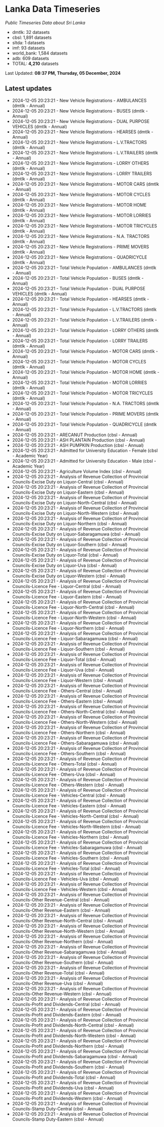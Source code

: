 # Lanka Data Timeseries
*Public Timeseries Data about Sri Lanka*

* dmtlk: 32 datasets
* cbsl: 1,891 datasets
* sltda: 1 datasets
* imf: 93 datasets
* world_bank: 1,584 datasets
* adb: 609 datasets
* TOTAL: **4,210** datasets

Last Updated: **08:37 PM, Thursday, 05 December, 2024**

## Latest updates

* 2024-12-05 20:23:21 - New Vehicle Registrations - AMBULANCES (dmtlk - Annual)
* 2024-12-05 20:23:21 - New Vehicle Registrations - BUSES (dmtlk - Annual)
* 2024-12-05 20:23:21 - New Vehicle Registrations - DUAL PURPOSE VEHICLES (dmtlk - Annual)
* 2024-12-05 20:23:21 - New Vehicle Registrations - HEARSES (dmtlk - Annual)
* 2024-12-05 20:23:21 - New Vehicle Registrations - L.V.TRACTORS (dmtlk - Annual)
* 2024-12-05 20:23:21 - New Vehicle Registrations - L.V.TRAILERS (dmtlk - Annual)
* 2024-12-05 20:23:21 - New Vehicle Registrations - LORRY OTHERS (dmtlk - Annual)
* 2024-12-05 20:23:21 - New Vehicle Registrations - LORRY TRAILERS (dmtlk - Annual)
* 2024-12-05 20:23:21 - New Vehicle Registrations - MOTOR CARS (dmtlk - Annual)
* 2024-12-05 20:23:21 - New Vehicle Registrations - MOTOR CYCLES (dmtlk - Annual)
* 2024-12-05 20:23:21 - New Vehicle Registrations - MOTOR HOME (dmtlk - Annual)
* 2024-12-05 20:23:21 - New Vehicle Registrations - MOTOR LORRIES (dmtlk - Annual)
* 2024-12-05 20:23:21 - New Vehicle Registrations - MOTOR TRICYCLES (dmtlk - Annual)
* 2024-12-05 20:23:21 - New Vehicle Registrations - N.A. TRACTORS (dmtlk - Annual)
* 2024-12-05 20:23:21 - New Vehicle Registrations - PRIME MOVERS (dmtlk - Annual)
* 2024-12-05 20:23:21 - New Vehicle Registrations - QUADRICYCLE (dmtlk - Annual)
* 2024-12-05 20:23:21 - Total Vehicle Population - AMBULANCES (dmtlk - Annual)
* 2024-12-05 20:23:21 - Total Vehicle Population - BUSES (dmtlk - Annual)
* 2024-12-05 20:23:21 - Total Vehicle Population - DUAL PURPOSE VEHICLES (dmtlk - Annual)
* 2024-12-05 20:23:21 - Total Vehicle Population - HEARSES (dmtlk - Annual)
* 2024-12-05 20:23:21 - Total Vehicle Population - L.V.TRACTORS (dmtlk - Annual)
* 2024-12-05 20:23:21 - Total Vehicle Population - L.V.TRAILERS (dmtlk - Annual)
* 2024-12-05 20:23:21 - Total Vehicle Population - LORRY OTHERS (dmtlk - Annual)
* 2024-12-05 20:23:21 - Total Vehicle Population - LORRY TRAILERS (dmtlk - Annual)
* 2024-12-05 20:23:21 - Total Vehicle Population - MOTOR CARS (dmtlk - Annual)
* 2024-12-05 20:23:21 - Total Vehicle Population - MOTOR CYCLES (dmtlk - Annual)
* 2024-12-05 20:23:21 - Total Vehicle Population - MOTOR HOME (dmtlk - Annual)
* 2024-12-05 20:23:21 - Total Vehicle Population - MOTOR LORRIES (dmtlk - Annual)
* 2024-12-05 20:23:21 - Total Vehicle Population - MOTOR TRICYCLES (dmtlk - Annual)
* 2024-12-05 20:23:21 - Total Vehicle Population - N.A. TRACTORS (dmtlk - Annual)
* 2024-12-05 20:23:21 - Total Vehicle Population - PRIME MOVERS (dmtlk - Annual)
* 2024-12-05 20:23:21 - Total Vehicle Population - QUADRICYCLE (dmtlk - Annual)
* 2024-12-05 20:23:21 - ARECANUT Production (cbsl - Annual)
* 2024-12-05 20:23:21 - ASH PLANTAIN Production (cbsl - Annual)
* 2024-12-05 20:23:21 - ASH PUMPKIN Production (cbsl - Annual)
* 2024-12-05 20:23:21 - Admitted for University Education - Female (cbsl - Academic Year)
* 2024-12-05 20:23:21 - Admitted for University Education - Male (cbsl - Academic Year)
* 2024-12-05 20:23:21 - Agriculture Volume Index (cbsl - Annual)
* 2024-12-05 20:23:21 - Analysis of Revenue Collection of Provincial Councils-Excise Duty on Liquor-Central (cbsl - Annual)
* 2024-12-05 20:23:21 - Analysis of Revenue Collection of Provincial Councils-Excise Duty on Liquor-Eastern (cbsl - Annual)
* 2024-12-05 20:23:21 - Analysis of Revenue Collection of Provincial Councils-Excise Duty on Liquor-North-Central (cbsl - Annual)
* 2024-12-05 20:23:21 - Analysis of Revenue Collection of Provincial Councils-Excise Duty on Liquor-North-Western (cbsl - Annual)
* 2024-12-05 20:23:21 - Analysis of Revenue Collection of Provincial Councils-Excise Duty on Liquor-Northern (cbsl - Annual)
* 2024-12-05 20:23:21 - Analysis of Revenue Collection of Provincial Councils-Excise Duty on Liquor-Sabaragamuwa (cbsl - Annual)
* 2024-12-05 20:23:21 - Analysis of Revenue Collection of Provincial Councils-Excise Duty on Liquor-Southern (cbsl - Annual)
* 2024-12-05 20:23:21 - Analysis of Revenue Collection of Provincial Councils-Excise Duty on Liquor-Total (cbsl - Annual)
* 2024-12-05 20:23:21 - Analysis of Revenue Collection of Provincial Councils-Excise Duty on Liquor-Uva (cbsl - Annual)
* 2024-12-05 20:23:21 - Analysis of Revenue Collection of Provincial Councils-Excise Duty on Liquor-Western (cbsl - Annual)
* 2024-12-05 20:23:21 - Analysis of Revenue Collection of Provincial Councils-Licence Fee - Liquor-Central (cbsl - Annual)
* 2024-12-05 20:23:21 - Analysis of Revenue Collection of Provincial Councils-Licence Fee - Liquor-Eastern (cbsl - Annual)
* 2024-12-05 20:23:21 - Analysis of Revenue Collection of Provincial Councils-Licence Fee - Liquor-North-Central (cbsl - Annual)
* 2024-12-05 20:23:21 - Analysis of Revenue Collection of Provincial Councils-Licence Fee - Liquor-North-Western (cbsl - Annual)
* 2024-12-05 20:23:21 - Analysis of Revenue Collection of Provincial Councils-Licence Fee - Liquor-Northern (cbsl - Annual)
* 2024-12-05 20:23:21 - Analysis of Revenue Collection of Provincial Councils-Licence Fee - Liquor-Sabaragamuwa (cbsl - Annual)
* 2024-12-05 20:23:21 - Analysis of Revenue Collection of Provincial Councils-Licence Fee - Liquor-Southern (cbsl - Annual)
* 2024-12-05 20:23:21 - Analysis of Revenue Collection of Provincial Councils-Licence Fee - Liquor-Total (cbsl - Annual)
* 2024-12-05 20:23:21 - Analysis of Revenue Collection of Provincial Councils-Licence Fee - Liquor-Uva (cbsl - Annual)
* 2024-12-05 20:23:21 - Analysis of Revenue Collection of Provincial Councils-Licence Fee - Liquor-Western (cbsl - Annual)
* 2024-12-05 20:23:21 - Analysis of Revenue Collection of Provincial Councils-Licence Fee - Others-Central (cbsl - Annual)
* 2024-12-05 20:23:21 - Analysis of Revenue Collection of Provincial Councils-Licence Fee - Others-Eastern (cbsl - Annual)
* 2024-12-05 20:23:21 - Analysis of Revenue Collection of Provincial Councils-Licence Fee - Others-North-Central (cbsl - Annual)
* 2024-12-05 20:23:21 - Analysis of Revenue Collection of Provincial Councils-Licence Fee - Others-North-Western (cbsl - Annual)
* 2024-12-05 20:23:21 - Analysis of Revenue Collection of Provincial Councils-Licence Fee - Others-Northern (cbsl - Annual)
* 2024-12-05 20:23:21 - Analysis of Revenue Collection of Provincial Councils-Licence Fee - Others-Sabaragamuwa (cbsl - Annual)
* 2024-12-05 20:23:21 - Analysis of Revenue Collection of Provincial Councils-Licence Fee - Others-Southern (cbsl - Annual)
* 2024-12-05 20:23:21 - Analysis of Revenue Collection of Provincial Councils-Licence Fee - Others-Total (cbsl - Annual)
* 2024-12-05 20:23:21 - Analysis of Revenue Collection of Provincial Councils-Licence Fee - Others-Uva (cbsl - Annual)
* 2024-12-05 20:23:21 - Analysis of Revenue Collection of Provincial Councils-Licence Fee - Others-Western (cbsl - Annual)
* 2024-12-05 20:23:21 - Analysis of Revenue Collection of Provincial Councils-Licence Fee - Vehicles-Central (cbsl - Annual)
* 2024-12-05 20:23:21 - Analysis of Revenue Collection of Provincial Councils-Licence Fee - Vehicles-Eastern (cbsl - Annual)
* 2024-12-05 20:23:21 - Analysis of Revenue Collection of Provincial Councils-Licence Fee - Vehicles-North-Central (cbsl - Annual)
* 2024-12-05 20:23:21 - Analysis of Revenue Collection of Provincial Councils-Licence Fee - Vehicles-North-Western (cbsl - Annual)
* 2024-12-05 20:23:21 - Analysis of Revenue Collection of Provincial Councils-Licence Fee - Vehicles-Northern (cbsl - Annual)
* 2024-12-05 20:23:21 - Analysis of Revenue Collection of Provincial Councils-Licence Fee - Vehicles-Sabaragamuwa (cbsl - Annual)
* 2024-12-05 20:23:21 - Analysis of Revenue Collection of Provincial Councils-Licence Fee - Vehicles-Southern (cbsl - Annual)
* 2024-12-05 20:23:21 - Analysis of Revenue Collection of Provincial Councils-Licence Fee - Vehicles-Total (cbsl - Annual)
* 2024-12-05 20:23:21 - Analysis of Revenue Collection of Provincial Councils-Licence Fee - Vehicles-Uva (cbsl - Annual)
* 2024-12-05 20:23:21 - Analysis of Revenue Collection of Provincial Councils-Licence Fee - Vehicles-Western (cbsl - Annual)
* 2024-12-05 20:23:21 - Analysis of Revenue Collection of Provincial Councils-Other Revenue-Central (cbsl - Annual)
* 2024-12-05 20:23:21 - Analysis of Revenue Collection of Provincial Councils-Other Revenue-Eastern (cbsl - Annual)
* 2024-12-05 20:23:21 - Analysis of Revenue Collection of Provincial Councils-Other Revenue-North-Central (cbsl - Annual)
* 2024-12-05 20:23:21 - Analysis of Revenue Collection of Provincial Councils-Other Revenue-North-Western (cbsl - Annual)
* 2024-12-05 20:23:21 - Analysis of Revenue Collection of Provincial Councils-Other Revenue-Northern (cbsl - Annual)
* 2024-12-05 20:23:21 - Analysis of Revenue Collection of Provincial Councils-Other Revenue-Sabaragamuwa (cbsl - Annual)
* 2024-12-05 20:23:21 - Analysis of Revenue Collection of Provincial Councils-Other Revenue-Southern (cbsl - Annual)
* 2024-12-05 20:23:21 - Analysis of Revenue Collection of Provincial Councils-Other Revenue-Total (cbsl - Annual)
* 2024-12-05 20:23:21 - Analysis of Revenue Collection of Provincial Councils-Other Revenue-Uva (cbsl - Annual)
* 2024-12-05 20:23:21 - Analysis of Revenue Collection of Provincial Councils-Other Revenue-Western (cbsl - Annual)
* 2024-12-05 20:23:21 - Analysis of Revenue Collection of Provincial Councils-Profit and Dividends-Central (cbsl - Annual)
* 2024-12-05 20:23:21 - Analysis of Revenue Collection of Provincial Councils-Profit and Dividends-Eastern (cbsl - Annual)
* 2024-12-05 20:23:21 - Analysis of Revenue Collection of Provincial Councils-Profit and Dividends-North-Central (cbsl - Annual)
* 2024-12-05 20:23:21 - Analysis of Revenue Collection of Provincial Councils-Profit and Dividends-North-Western (cbsl - Annual)
* 2024-12-05 20:23:21 - Analysis of Revenue Collection of Provincial Councils-Profit and Dividends-Northern (cbsl - Annual)
* 2024-12-05 20:23:21 - Analysis of Revenue Collection of Provincial Councils-Profit and Dividends-Sabaragamuwa (cbsl - Annual)
* 2024-12-05 20:23:21 - Analysis of Revenue Collection of Provincial Councils-Profit and Dividends-Southern (cbsl - Annual)
* 2024-12-05 20:23:21 - Analysis of Revenue Collection of Provincial Councils-Profit and Dividends-Total (cbsl - Annual)
* 2024-12-05 20:23:21 - Analysis of Revenue Collection of Provincial Councils-Profit and Dividends-Uva (cbsl - Annual)
* 2024-12-05 20:23:21 - Analysis of Revenue Collection of Provincial Councils-Profit and Dividends-Western (cbsl - Annual)
* 2024-12-05 20:23:21 - Analysis of Revenue Collection of Provincial Councils-Stamp Duty-Central (cbsl - Annual)
* 2024-12-05 20:23:21 - Analysis of Revenue Collection of Provincial Councils-Stamp Duty-Eastern (cbsl - Annual)